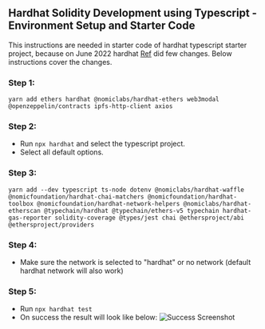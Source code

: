## Hardhat Solidity Development using Typescript - Environment Setup and Starter Code

This instructions are needed in starter code of hardhat typescript starter project, because on June 2022 hardhat [Ref](https://ethereum.stackexchange.com/questions/120984/property-revertedwith-does-not-exist-on-type-assertion) did few changes. Below instructions cover the changes.

### Step 1:

```
yarn add ethers hardhat @nomiclabs/hardhat-ethers web3modal @openzeppelin/contracts ipfs-http-client axios
```

### Step 2:

- Run `npx hardhat` and select the typescript project.
- Select all default options.

### Step 3:

```
yarn add --dev typescript ts-node dotenv @nomiclabs/hardhat-waffle @nomicfoundation/hardhat-chai-matchers @nomicfoundation/hardhat-toolbox @nomicfoundation/hardhat-network-helpers @nomiclabs/hardhat-etherscan @typechain/hardhat @typechain/ethers-v5 typechain hardhat-gas-reporter solidity-coverage @types/jest chai @ethersproject/abi @ethersproject/providers
```

### Step 4:

- Make sure the network is selected to "hardhat" or no network (default hardhat network will also work)

### Step 5:

- Run `npx hardhat test`
- On success the result will look like below:
  ![Success Screenshot](https://github.com/Le4kno3/Solidity-Contracts-Practice/blob/main/success.png?raw=true)
